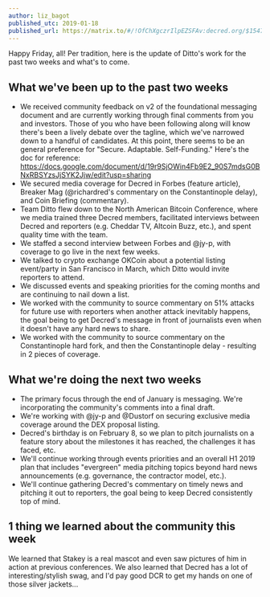 ```yaml
---
author: liz_bagot
published_utc: 2019-01-18
published_url: https://matrix.to/#/!OfChXgczrIlpEZSFAv:decred.org/$15478384869864RTCsv:decred.org
---
```


Happy Friday, all! Per tradition, here is the update of Ditto's work for the past two weeks and what's to come.

## What we've been up to the past two weeks

- We received community feedback on v2 of the foundational messaging document and are currently working through final comments from you and investors. Those of you who have been following along will know there's been a lively debate over the tagline, which we've narrowed down to a handful of candidates. At this point, there seems to be an general preference for "Secure. Adaptable. Self-Funding." Here's the doc for reference: https://docs.google.com/document/d/19r9SjOWin4Fb9E2_90S7mdsG0BNxRBSYzsJjSYK2Jjw/edit?usp=sharing
- We secured media coverage for Decred in Forbes (feature article), Breaker Mag (@richardred's commentary on the Constantinople delay), and Coin Briefing (commentary).
- Team Ditto flew down to the North American Bitcoin Conference, where we media trained three Decred members, facilitated interviews between Decred and reporters (e.g. Cheddar TV, Altcoin Buzz, etc.), and spent quality time with the team.
- We staffed a second interview between Forbes and @jy-p, with coverage to go live in the next few weeks.
- We talked to crypto exchange OKCoin about a potential listing event/party in San Francisco in March, which Ditto would invite reporters to attend.
- We discussed events and speaking priorities for the coming months and are continuing to nail down a list.
- We worked with the community to source commentary on 51% attacks for future use with reporters when another attack inevitably happens, the goal being to get Decred's message in front of journalists even when it doesn't have any hard news to share.
- We worked with the community to source commentary on the Constantinople hard fork, and then the Constantinople delay - resulting in 2 pieces of coverage.

## What we're doing the next two weeks

- The primary focus through the end of January is messaging. We're incorporating the community's comments into a final draft.
- We're working with @jy-p and @Dustorf on securing exclusive media coverage around the DEX proposal listing.
- Decred's birthday is on February 8, so we plan to pitch journalists on a feature story about the milestones it has reached, the challenges it has faced, etc.
- We'll continue working through events priorities and an overall H1 2019 plan that includes "evergreen" media pitching topics beyond hard news announcements (e.g. governance, the contractor model, etc.).
- We'll continue gathering Decred's commentary on timely news and pitching it out to reporters, the goal being to keep Decred consistently top of mind.

## 1 thing we learned about the community this week

We learned that Stakey is a real mascot and even saw pictures of him in action at previous conferences. We also learned that Decred has a lot of interesting/stylish swag, and I'd pay good DCR to get my hands on one of those silver jackets...
